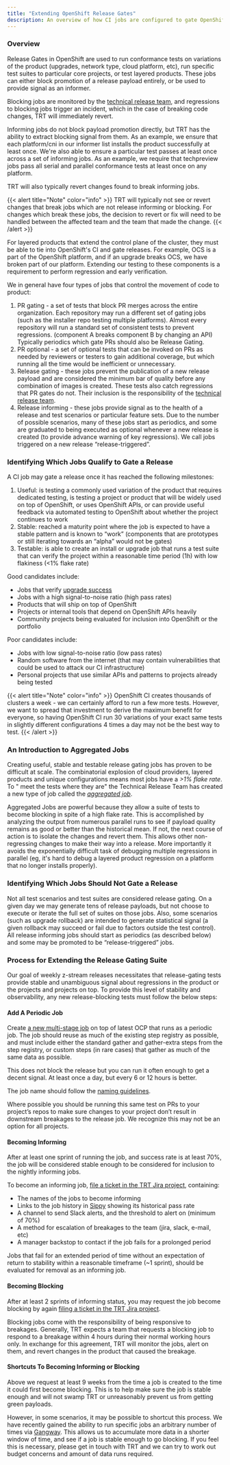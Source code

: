 ```yaml
---
title: "Extending OpenShift Release Gates"
description: An overview of how CI jobs are configured to gate OpenShift releases and how these configurations can be changed.
---
```


### Overview

Release Gates in OpenShift are used to run conformance tests on variations of the product (upgrades, network type, cloud
platform, etc), run specific test suites to particular core projects, or test layered products. These jobs can either
block promotion of a release payload entirely, or be used to provide signal as an informer.

Blocking jobs are monitored by the [technical release team](https://docs.ci.openshift.org/docs/release-oversight/the-technical-release-team/),
and regressions to blocking jobs trigger an incident, which in the case of breaking code changes, TRT will immediately
revert.

Informing jobs do not block payload promotion directly, but TRT has the ability to extract blocking signal from them.
As an example, we ensure that each platform/cni in our informer list installs the product successfully at least once.
We're also able to ensure a particular test passes at least once across a set of  informing jobs. As an example, we require
that techpreview jobs pass all serial and parallel conformance tests at least once on any platform.

TRT will also typically revert changes found to break informing jobs.

{{< alert title="Note" color="info" >}}
TRT will typically not see or revert changes that break jobs which are not release informing or blocking.
For changes which break these jobs, the decision to revert or fix will need to be handled between the affected
team and the team that made the change.
{{< /alert >}}

For layered products that extend the control plane of the cluster, they must be able to tie into OpenShift's CI and gate
releases.  For example, OCS is a part of the OpenShift platform, and if an upgrade breaks OCS, we have broken part of our
platform.  Extending our testing to these components is a requirement to perform regression and early verification.

We in general have four types of jobs that control the movement of code to product:

1. PR gating - a set of tests that block PR merges across the entire organization. Each repository may run a different
   set of gating jobs (such as the installer repo testing multiple platforms). Almost every repository will run a
   standard set of consistent tests to prevent regressions. (component A breaks component B by changing an API)
   Typically periodics which gate PRs should also be Release Gating.
2. PR optional - a set of optional tests that can be invoked on PRs as needed by reviewers or testers to gain additional
   coverage, but which running all the time would be inefficient or unnecessary.
3. Release gating - these jobs prevent the publication of a new release payload and are considered the minimum bar of
   quality before any combination of images is created. These tests also catch regressions that PR gates do not. Their
   inclusion is the responsibility of the [technical release team](/docs/release-oversight/the-technical-release-team).
4. Release informing - these jobs provide signal as to the health of a release and test scenarios or particular feature
   sets. Due to the number of possible scenarios, many of these jobs start as periodics, and some are graduated to being
   executed as optional whenever a new release is created (to provide advance warning of key regressions). We call jobs
   triggered on a new release “release-triggered”.

### Identifying Which Jobs Qualify to Gate a Release

A CI job may gate a release once it has reached the following milestones:

1. Useful: is testing a commonly used variation of the product that requires dedicated testing, is testing a project or
   product that will be widely used on top of OpenShift, or uses OpenShift APIs, or can provide
   useful feedback via automated testing to OpenShift about whether the project continues to work
2. Stable: reached a maturity point where the job is expected to have a stable pattern and is known to
   “work” (components that are prototypes or still iterating towards an “alpha” would not be gates)
3. Testable: is able to create an install or upgrade job that runs a test suite that can verify the project within a
   reasonable time period (1h) with low flakiness (<1% flake rate)

Good candidates include:

* Jobs that verify [upgrade success](/docs/release-oversight/the-technical-release-team/#how-we-do-it)
* Jobs with a high signal-to-noise ratio (high pass rates)
* Products that will ship on top of OpenShift
* Projects or internal tools that depend on OpenShift APIs heavily
* Community projects being evaluated for inclusion into OpenShift or the portfolio

Poor candidates include:

* Jobs with low signal-to-noise ratio (low pass rates)
* Random software from the internet (that may contain vulnerabilities that could be used to attack our CI
  infrastructure)
* Personal projects that use similar APIs and patterns to projects already being tested

{{< alert title="Note" color="info" >}}
OpenShift CI creates thousands of clusters a week - we can certainly afford to run a few more tests. However, we want to
spread that investment to derive the maximum benefit for everyone, so having OpenShift CI run 30 variations of your
exact same tests in slightly different configurations 4 times a day may not be the best way to test.
{{< /alert >}}

### An Introduction to Aggregated Jobs

Creating useful, stable and testable release gating jobs has proven to be difficult at scale. The combinatorial
explosion of cloud providers, layered products and unique configurations means most jobs have a _>1% flake rate_. To "
meet the tests where they are" the Technical Release Team has created a new type of job called the [_aggregated
job_](/docs/release-oversight/improving-ci-signal#job-aggregation-in-a-little-more-detail).

Aggregated Jobs are powerful because they allow a suite of tests to become blocking in spite of a high flake rate. This
is accomplished by analyzing the output from numerous parallel runs to see if payload quality remains as good or better
than the historical mean. If not, the next course of action is to isolate the changes and revert them. This allows other
non-regressing changes to make their way into a release. More importantly it avoids the exponentially difficult task of
debugging multiple regressions in parallel (eg, it's hard to debug a layered product regression on a platform that no
longer installs properly).

### Identifying Which Jobs Should Not Gate a Release

Not all test scenarios and test suites are considered release gating. On a given day we may generate tens of release
payloads, but not choose to execute or iterate the full set of suites on those jobs. Also, some scenarios (such as
upgrade rollback) are intended to generate statistical signal (a given rollback may succeed or fail due to factors
outside the test control). All release informing jobs should start as periodics (as described below) and some may be
promoted to be “release-triggered” jobs.

### Process for Extending the Release Gating Suite

Our goal of weekly z-stream releases necessitates that release-gating tests provide stable and unambiguous signal about
regressions in the product or the projects and projects on top. To provide this level of stability and observability,
any new release-blocking tests must follow the below steps:

#### Add A Periodic Job

Create [a new multi-stage job](/docs/architecture/step-registry/) on top of latest OCP that runs as a periodic job. The
job should reuse as much of the existing step registry as possible, and must include either the standard gather and
gather-extra steps from the step registry, or custom steps (in rare cases) that gather as much of the same data as possible.

This does not block the release but you can run it often enough to get a decent signal. At least once a day, but every 6
or 12 hours is better.

The job name should follow the [naming guidelines](/docs/how-tos/naming-your-ci-jobs/).

Where possible you should be running this same test on PRs to your project’s repos to make sure changes to your project
don’t result in downstream breakages to the release job. We recognize this may not be an option for all projects.

#### Becoming Informing

After at least one sprint of running the job, and success rate is at least 70%, the job will be considered stable enough
to be considered for inclusion to the nightly informing jobs.

To become an informing
job, [file a ticket in the TRT Jira project](https://issues.redhat.com/secure/CreateIssue.jspa?pid=12323832&issuetype=17),
containing:

- The names of the jobs to become informing
- Links to the job history in [Sippy](https://sippy.dptools.openshift.org/) showing its historical pass rate
- A channel to send Slack alerts, and the threshold to alert on (minimum of 70%)
- A method for escalation of breakages to the team (jira, slack, e-mail, etc)
- A manager backstop to contact if the job fails for a prolonged period

Jobs that fail for an extended period of time without an expectation of return to stability within a reasonable timeframe
(~1 sprint), should be evaluated for removal as an informing job.

#### Becoming Blocking

After at least 2 sprints of informing status, you may request the job become blocking by again
[filing a ticket in the TRT Jira project](https://issues.redhat.com/secure/CreateIssue.jspa?pid=12323832&issuetype=17).

Blocking jobs come with the responsibility of being responsive to breakages.  Generally, TRT expects a team that requests
a blocking job to respond to a breakage within 4 hours during their normal working hours only. In exchange for this agreement,
TRT will monitor the jobs, alert on them, and revert changes in the product that caused the breakage.


#### Shortcuts To Becoming Informing or Blocking

Above we request at least 9 weeks from the time a job is created to the time it
could first become blocking. This is to help make sure the job is stable enough
and will not swamp TRT or unreasonably prevent us from getting green payloads.

However, in some scenarios, it may be possible to shortcut this process. We
have recently gained the ability to run specific jobs an arbitrary number of
times via [Gangway](https://github.com/stbenjam/gangway-cli). This allows us to
accumulate more data in a shorter window of time, and see if a job is stable
enough to go blocking. If you feel this is necessary, please get in touch with
TRT and we can try to work out budget concerns and amount of data runs
required.
